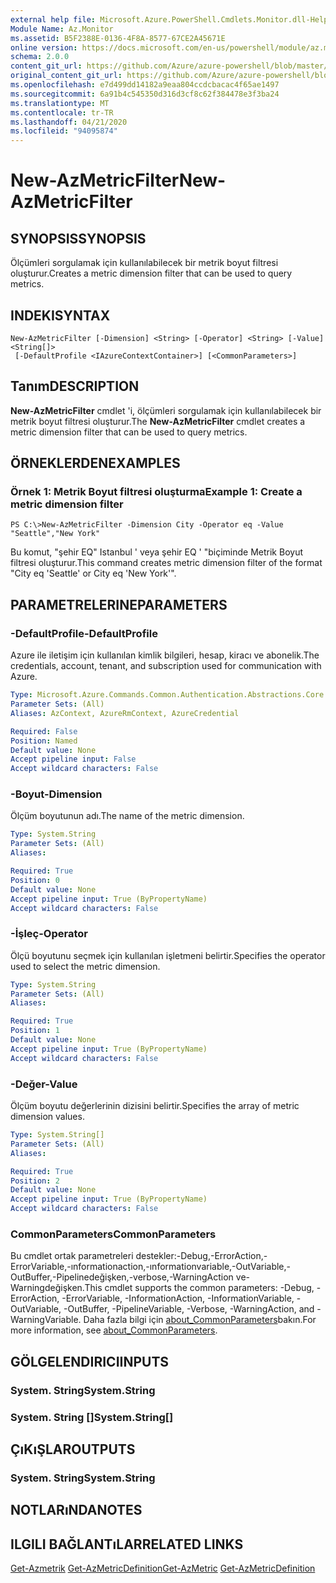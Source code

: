 ```yaml
---
external help file: Microsoft.Azure.PowerShell.Cmdlets.Monitor.dll-Help.xml
Module Name: Az.Monitor
ms.assetid: B5F2388E-0136-4F8A-8577-67CE2A45671E
online version: https://docs.microsoft.com/en-us/powershell/module/az.monitor/new-azmetricfilter
schema: 2.0.0
content_git_url: https://github.com/Azure/azure-powershell/blob/master/src/Monitor/Monitor/help/New-AzMetricFilter.md
original_content_git_url: https://github.com/Azure/azure-powershell/blob/master/src/Monitor/Monitor/help/New-AzMetricFilter.md
ms.openlocfilehash: e7d499dd14182a9eaa804ccdcbacac4f65ae1497
ms.sourcegitcommit: 6a91b4c545350d316d3cf8c62f384478e3f3ba24
ms.translationtype: MT
ms.contentlocale: tr-TR
ms.lasthandoff: 04/21/2020
ms.locfileid: "94095874"
---
```

# <span data-ttu-id="bffa0-101">New-AzMetricFilter</span><span class="sxs-lookup"><span data-stu-id="bffa0-101">New-AzMetricFilter</span></span>

## <span data-ttu-id="bffa0-102">SYNOPSIS</span><span class="sxs-lookup"><span data-stu-id="bffa0-102">SYNOPSIS</span></span>
<span data-ttu-id="bffa0-103">Ölçümleri sorgulamak için kullanılabilecek bir metrik boyut filtresi oluşturur.</span><span class="sxs-lookup"><span data-stu-id="bffa0-103">Creates a metric dimension filter that can be used to query metrics.</span></span>

## <span data-ttu-id="bffa0-104">INDEKI</span><span class="sxs-lookup"><span data-stu-id="bffa0-104">SYNTAX</span></span>

```
New-AzMetricFilter [-Dimension] <String> [-Operator] <String> [-Value] <String[]>
 [-DefaultProfile <IAzureContextContainer>] [<CommonParameters>]
```

## <span data-ttu-id="bffa0-105">Tanım</span><span class="sxs-lookup"><span data-stu-id="bffa0-105">DESCRIPTION</span></span>
<span data-ttu-id="bffa0-106">**New-AzMetricFilter** cmdlet 'i, ölçümleri sorgulamak için kullanılabilecek bir metrik boyut filtresi oluşturur.</span><span class="sxs-lookup"><span data-stu-id="bffa0-106">The **New-AzMetricFilter** cmdlet creates a metric dimension filter that can be used to query metrics.</span></span>

## <span data-ttu-id="bffa0-107">ÖRNEKLERDEN</span><span class="sxs-lookup"><span data-stu-id="bffa0-107">EXAMPLES</span></span>

### <span data-ttu-id="bffa0-108">Örnek 1: Metrik Boyut filtresi oluşturma</span><span class="sxs-lookup"><span data-stu-id="bffa0-108">Example 1: Create a metric dimension filter</span></span>
```
PS C:\>New-AzMetricFilter -Dimension City -Operator eq -Value "Seattle","New York"
```

<span data-ttu-id="bffa0-109">Bu komut, "şehir EQ" Istanbul ' veya şehir EQ ' "biçiminde Metrik Boyut filtresi oluşturur.</span><span class="sxs-lookup"><span data-stu-id="bffa0-109">This command creates metric dimension filter of the format "City eq 'Seattle' or City eq 'New York'".</span></span>

## <span data-ttu-id="bffa0-110">PARAMETRELERINE</span><span class="sxs-lookup"><span data-stu-id="bffa0-110">PARAMETERS</span></span>

### <span data-ttu-id="bffa0-111">-DefaultProfile</span><span class="sxs-lookup"><span data-stu-id="bffa0-111">-DefaultProfile</span></span>
<span data-ttu-id="bffa0-112">Azure ile iletişim için kullanılan kimlik bilgileri, hesap, kiracı ve abonelik.</span><span class="sxs-lookup"><span data-stu-id="bffa0-112">The credentials, account, tenant, and subscription used for communication with Azure.</span></span>

```yaml
Type: Microsoft.Azure.Commands.Common.Authentication.Abstractions.Core.IAzureContextContainer
Parameter Sets: (All)
Aliases: AzContext, AzureRmContext, AzureCredential

Required: False
Position: Named
Default value: None
Accept pipeline input: False
Accept wildcard characters: False
```

### <span data-ttu-id="bffa0-113">-Boyut</span><span class="sxs-lookup"><span data-stu-id="bffa0-113">-Dimension</span></span>
<span data-ttu-id="bffa0-114">Ölçüm boyutunun adı.</span><span class="sxs-lookup"><span data-stu-id="bffa0-114">The name of the metric dimension.</span></span> 

```yaml
Type: System.String
Parameter Sets: (All)
Aliases:

Required: True
Position: 0
Default value: None
Accept pipeline input: True (ByPropertyName)
Accept wildcard characters: False
```

### <span data-ttu-id="bffa0-115">-İşleç</span><span class="sxs-lookup"><span data-stu-id="bffa0-115">-Operator</span></span>
<span data-ttu-id="bffa0-116">Ölçü boyutunu seçmek için kullanılan işletmeni belirtir.</span><span class="sxs-lookup"><span data-stu-id="bffa0-116">Specifies the operator used to select the metric dimension.</span></span>

```yaml
Type: System.String
Parameter Sets: (All)
Aliases:

Required: True
Position: 1
Default value: None
Accept pipeline input: True (ByPropertyName)
Accept wildcard characters: False
```

### <span data-ttu-id="bffa0-117">-Değer</span><span class="sxs-lookup"><span data-stu-id="bffa0-117">-Value</span></span>
<span data-ttu-id="bffa0-118">Ölçüm boyutu değerlerinin dizisini belirtir.</span><span class="sxs-lookup"><span data-stu-id="bffa0-118">Specifies the array of metric dimension values.</span></span>

```yaml
Type: System.String[]
Parameter Sets: (All)
Aliases:

Required: True
Position: 2
Default value: None
Accept pipeline input: True (ByPropertyName)
Accept wildcard characters: False
```

### <span data-ttu-id="bffa0-119">CommonParameters</span><span class="sxs-lookup"><span data-stu-id="bffa0-119">CommonParameters</span></span>
<span data-ttu-id="bffa0-120">Bu cmdlet ortak parametreleri destekler:-Debug,-ErrorAction,-ErrorVariable,-ınformationaction,-ınformationvariable,-OutVariable,-OutBuffer,-Pipelinedeğişken,-verbose,-WarningAction ve-Warningdeğişken.</span><span class="sxs-lookup"><span data-stu-id="bffa0-120">This cmdlet supports the common parameters: -Debug, -ErrorAction, -ErrorVariable, -InformationAction, -InformationVariable, -OutVariable, -OutBuffer, -PipelineVariable, -Verbose, -WarningAction, and -WarningVariable.</span></span> <span data-ttu-id="bffa0-121">Daha fazla bilgi için [about_CommonParameters](http://go.microsoft.com/fwlink/?LinkID=113216)bakın.</span><span class="sxs-lookup"><span data-stu-id="bffa0-121">For more information, see [about_CommonParameters](http://go.microsoft.com/fwlink/?LinkID=113216).</span></span>

## <span data-ttu-id="bffa0-122">GÖLGELENDIRICI</span><span class="sxs-lookup"><span data-stu-id="bffa0-122">INPUTS</span></span>

### <span data-ttu-id="bffa0-123">System. String</span><span class="sxs-lookup"><span data-stu-id="bffa0-123">System.String</span></span>

### <span data-ttu-id="bffa0-124">System. String []</span><span class="sxs-lookup"><span data-stu-id="bffa0-124">System.String[]</span></span>

## <span data-ttu-id="bffa0-125">ÇıKıŞLAR</span><span class="sxs-lookup"><span data-stu-id="bffa0-125">OUTPUTS</span></span>

### <span data-ttu-id="bffa0-126">System. String</span><span class="sxs-lookup"><span data-stu-id="bffa0-126">System.String</span></span>

## <span data-ttu-id="bffa0-127">NOTLARıNDA</span><span class="sxs-lookup"><span data-stu-id="bffa0-127">NOTES</span></span>

## <span data-ttu-id="bffa0-128">ILGILI BAĞLANTıLAR</span><span class="sxs-lookup"><span data-stu-id="bffa0-128">RELATED LINKS</span></span>

<span data-ttu-id="bffa0-129">[Get-Azmetrik](./Get-AzMetric.md) 
 [Get-AzMetricDefinition](./Get-AzMetricDefinition.md)</span><span class="sxs-lookup"><span data-stu-id="bffa0-129">[Get-AzMetric](./Get-AzMetric.md)
[Get-AzMetricDefinition](./Get-AzMetricDefinition.md)</span></span>

